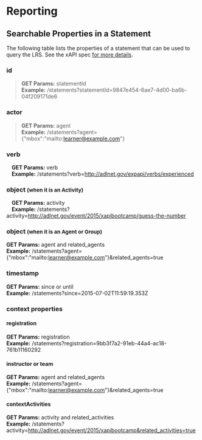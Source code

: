 # Reporting


## Searchable Properties in a Statement
The following table lists the properties of a statement that can be used to query the LRS. See the xAPI spec [for more details](https://github.com/adlnet/xAPI-Spec/blob/master/xAPI.md#stmtapiget).

### id
  >__GET Params:__ statementId  
  >__Example:__ /statements?statementId=9847e454-6ae7-4d00-ba6b-04f209171de6  
  
### actor
  >__GET Params:__ agent  
  >__Example:__ /statements?agent={"mbox":"mailto:learner@example.com"}  

### verb  
&emsp;__GET Params:__ verb  
&emsp;__Example:__ /statements?verb=http://adlnet.gov/expapi/verbs/experienced  
  
### object <small>(when it is an Activity)</small>  
&emsp;__GET Params:__ activity  
&emsp;__Example:__ /statements?activity=http://adlnet.gov/event/2015/xapibootcamp/guess-the-number  
  
### object <small>(when it is an Agent or Group)</small>
__GET Params:__ agent and related_agents  
__Example:__ /statements?agent={"mbox":"mailto:learner@example.com"}&related_agents=true  
  
### timestamp
__GET Params:__ since or until  
__Example:__ /statements?since=2015-07-02T11:59:19.353Z  

### context properties
#### registration
__GET Params:__ registration  
__Example:__ /statements?registration=9bb3f7a2-91eb-44a4-ac18-761b11160292  

#### instructor or team
__GET Params:__ agent and related_agents  
__Example:__ /statements?agent={"mbox":"mailto:learner@example.com"}&related_agents=true  

#### contextActivities
__GET Params:__ activity and related_activities  
__Example:__ /statements?activity=http://adlnet.gov/event/2015/xapibootcamp&related_activities=true  
